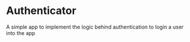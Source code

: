 # Authenticator
A simple app to implement the logic behind authentication to login a user into the app
